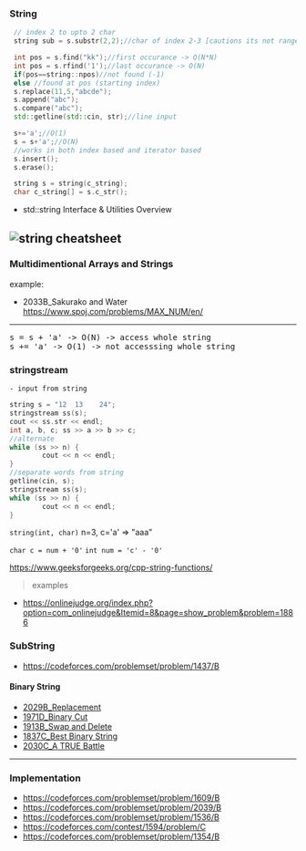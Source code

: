 ### String

```cpp
 // index 2 to upto 2 char
 string sub = s.substr(2,2);//char of index 2-3 [cautions its not range like]

 int pos = s.find("kk");//first occurance -> O(N*N)
 int pos = s.rfind('1');//last occurance -> O(N)
 if(pos==string::npos)//not found (-1)
 else //found at pos (starting index)
 s.replace(11,5,"abcde");
 s.append("abc");
 s.compare("abc");
 std::getline(std::cin, str);//line input

 s+='a';//O(1)
 s = s+'a';//O(N)
 //works in both index based and iterator based
 s.insert();
 s.erase();

 string s = string(c_string);
 char c_string[] = s.c_str();
```

- std::string Interface & Utilities Overview

## ![string cheatsheet](https://hackingcpp.com/cpp/std/string_crop.png)

### Multidimentional Arrays and Strings

example:

- 2033B_Sakurako and Water
  https://www.spoj.com/problems/MAX_NUM/en/

---

<pre>
s = s + 'a' -> O(N) -> access whole string
s += 'a' -> O(1) -> not accesssing whole string
</pre>

### stringstream

    - input from string

```cpp
string s = "12  13    24";
stringstream ss(s);
cout << ss.str << endl;
int a, b, c; ss >> a >> b >> c;
//alternate
while (ss >> n) {
        cout << n << endl;
}
//separate words from string
getline(cin, s);
stringstream ss(s);
while (ss >> n) {
        cout << n << endl;
}
```

<code>string(int, char)</code> n=3, c='a' => "aaa"

<code>char c = num + '0'</code>
<code>int num = 'c' - '0'</code>

https://www.geeksforgeeks.org/cpp-string-functions/
>examples
- https://onlinejudge.org/index.php?option=com_onlinejudge&Itemid=8&page=show_problem&problem=1886

### SubString
- https://codeforces.com/problemset/problem/1437/B

#### Binary String

- [2029B_Replacement]()
- [1971D_Binary Cut]()
- [1913B_Swap and Delete]()
- [1837C_Best Binary String]()
- [2030C_A TRUE Battle]()

---

### Implementation

- https://codeforces.com/problemset/problem/1609/B
- https://codeforces.com/problemset/problem/2039/B
- https://codeforces.com/problemset/problem/1536/B
- https://codeforces.com/contest/1594/problem/C
- https://codeforces.com/problemset/problem/1354/B